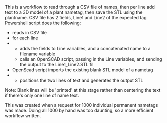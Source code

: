 This is a workflow to read through a CSV file of names, then per line add text to a 3D model of a plant nametag, then save the STL using the plantname.
CSV file has 2 fields, Line1 and Line2 of the expected tag
Powershell script does the following:
- reads in CSV file
- for each line
- - adds the fields to Line variables, and a concatenated name to a filename variable
  - calls an OpenSCAD script, passing in the Line variables, and sending the output to the Line1_Line2.STL fil
- OpenScad script imports the existing blank STL model of a nametag
- - positions the two lines of text and generates the output STL
 
Note: Blank lines will be 'printed' at this stage rather than centering the text if there's only one line of name text.

This was created when a request for 1000 individual permanent nametags was made. Doing all 1000 by hand was too daunting, so a more efficient workflow written.
